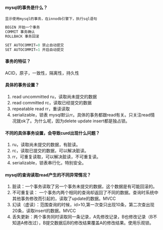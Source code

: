 #### mysql的事务是什么？
    显示使用mysql的事务，在innodb引擎下，执行sql语句
```java
BEGIN 开始一个事务
COMMIT 事务确认
ROLLBACK 事务回滚

SET AUTOCOMMIT=0 禁止自动提交
SET AUTOCOMMIT=1 开启自动提交
```

#### 事务的特征？
ACID，原子，一致性，隔离性，持久性

#### 具体的事务设置？
1. read uncommitted ru，读取尚未提交的数据
1. read committed rc，读取已经提交的数据
1. repeatable read rr，重读读取
1. serializable，锁表
mysql默认rr。具体的事务都跟read有关。只关注read情况就ok了。为什么呢，因为delete update insert都是独占锁。

#### 不同的具体事务设置，会导致curd出现什么问题？
1. ru，读取尚未提交的数据，有脏读。
1. rc，读取已提交的数据，可以解决脏读。
1. rr，可重复读取，可以解决脏读，不可重复读。
1. serializable，锁表串行化，特别安全。

#### mysql的查询读取read产生的不同异常情况？
1. 脏读：一个事务读取了另一个事务未提交的数据，这个数据是有可能回滚的。
1. 不可重复读： 一个事务内两个相同的查询却返回了不同的数据。查询时系统中其他事务修改而引起的，读取了update的数据。MVCC
1. 幻读（虚读）：范围查询的时候，id>10,第一次查只出现10条，第二次查出现20条，读取insert的数据。MVCC
1. 丢失更新：两个事务同时读取同一条记录，A先修改记录，B也修改记录（B不知道A修改过），B提交数据后B的修改结果覆盖A的修改结果。使用乐观锁。